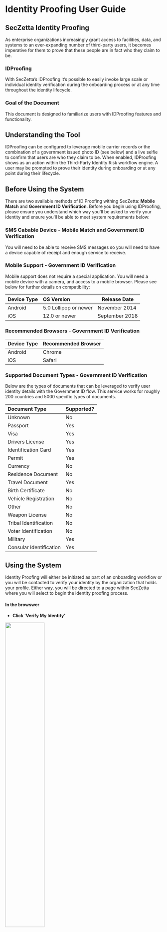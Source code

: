# Identity Proofing User Guide

## SecZetta Identity Proofing

As enterprise organizations increasingly grant access to facilities, data, and systems to an ever-expanding number of third-party users, it becomes imperative for them to prove that these people are in fact who they claim to be.  

### IDProofing

With SecZetta’s IDProofing it’s possible to easily invoke large scale or individual identity verification during the onboarding process or at any time throughout the identity lifecycle. 

### Goal of the Document

This document is designed to familiarize users with IDProofing features and functionality.


## Understanding the Tool

IDProofing can be configured to leverage mobile carrier records or the combination of a government issued photo ID (see below) and a live selfie to confirm that users are who they claim to be.  When enabled, IDProofing shows as an action within the Third-Party Identity Risk workflow engine.  A user may be prompted to prove their identity during onboarding or at any point during their lifecycle.  



## Before Using the System

There are two available methods of ID Proofing withing SecZetta: **Mobile Match** and **Government ID Verification**. Before you begin using IDProofing, please ensure you understand which way you'll be asked to verify your identity and ensure you'll be able to meet system requirements below: 

### SMS Cabable Device - Mobile Match and Government ID Verification
You will need to be able to receive SMS messages so you will need to have a device capable of receipt and enough service to receive.

### Mobile Support - Government ID Verification

Mobile support does not require a special application.  You will need a mobile device with a camera, and access to a mobile browser.  Please see below for further details on compatibility:

|Device Type |OS Version            |Release Date  |
|:-----------|:---------------------|--------------|
|Android	   |5.0 Lollipop or newer |November 2014 |
|iOS	       |12.0 or newer         |September 2018|


### Recommended Browsers - Government ID Verification

|Device Type |Recommended Browser|
|:-----------|-------------------|
|Android     |Chrome             |
|iOS		     |Safari             |


### Supported Document Types - Government ID Verification

Below are the types of documents that can be leveraged to verify user identity details with the Government ID flow.  This service works for roughly 200 countries and 5000 specific types of documents. 

|Document Type           |Supported?|
|:-----------------------|:---------|
|Unknown	               |No        |
|Passport                |Yes       |
|Visa                    |Yes       |
|Drivers License	       |Yes       |
|Identification Card     |Yes       |
|Permit           	     |Yes       |
|Currency	               |No        |
|Residence Document      |No        |
|Travel Document         |Yes       |
|Birth Certificate 	     |No        |
|Vehicle Registration    |No        |
|Other	                 |No        |
|Weapon License          |No        |
|Tribal Identification   |No        |
|Voter Identification    |No        |
|Military	               |Yes       |
|Consular Identification |Yes       |


## Using the System

Identity Proofing will either be initiated as part of an onboarding workflow or you will be contacted to verify your identity by the organization that holds your profile.  Either way, you will be directed to a page within SecZetta where you will select to begin the identity proofing process.

#### In the browswer

- **Click 'Verify My Identity'**
<img src="https://github.com/cchristensen-sz/IdentityProofing/blob/81b5395408fbbc092960212754532fce123a2391/img/Screen%20Shot%202021-05-10%20at%208.41.38%20PM.png" width="50%"/>



- **Select your country**

<img src="https://github.com/cchristensen-sz/IdentityProofing/blob/ea442120a1cf09dfb35cfcd1175db7e312d753e9/img/Screen%20Shot%202021-05-10%20at%208.41.59%20PM.png" width="30%"/>



At this point there are 3 potential verification processes that you may encounter:

1. Mobile Match
2. Government ID Verification
3. Mobile Match fail over to Government ID Verification

Each will be outlined below.

### Mobile Match

### Government ID Verification

- **Select the type of identification** that you'd like to use during the verification process

<img src="https://github.com/cchristensen-sz/IdentityProofing/blob/c79fbe9e78f6722b24b6fb8d6c222c036454c346/img/Screen%20Shot%202021-05-10%20at%208.42.26%20PM.png" width="30%"/>



- **Enter the mobile number** where you wish to receive the SMS notification for continuing with the image capture process

<img src="https://github.com/cchristensen-sz/IdentityProofing/blob/c79fbe9e78f6722b24b6fb8d6c222c036454c346/img/Screen%20Shot%202021-05-10%20at%208.42.54%20PM.png" width="30%"/>



- When you are redirected to your phone, **DO NOT** close your browser window.  You will come back here to complete the verification.

<img src="https://github.com/cchristensen-sz/IdentityProofing/blob/c79fbe9e78f6722b24b6fb8d6c222c036454c346/img/Screen%20Shot%202021-05-10%20at%208.43.14%20PM.png" width="30%"/>


#### On Your Device

- **Click on the link within the SMS message**
<img src="https://github.com/cchristensen-sz/IdentityProofing/blob/1eca0f225fcb9eae2710d35c8e417cf7bbaebfb2/img/SMS.jpg" width="30%"/>



- After reviewing directions **Click 'Start'**
<img src="https://github.com/cchristensen-sz/IdentityProofing/blob/00becd908fb3607babebc5cb8ebe41b899fd02db/img/Begin%20capture%20process.png" width="30%"/>



- Follow on screen prompts and **Click 'Capture Using Your Browser Camera'**
<img src="https://github.com/cchristensen-sz/IdentityProofing/blob/848a7d5add8d1fda1dae36edfe3130373e61d927/img/Front%20ID%20Image.png" width="30%"/>


- **Allow the application to access the camera**. The verification requires no special apps to be installed, but in order to successfully capture images of your ID and your selfie you will have to grant temporary access to the camera via your mobile browser.
<img src="https://github.com/cchristensen-sz/IdentityProofing/blob/848a7d5add8d1fda1dae36edfe3130373e61d927/img/Allow%20Camera%20Access.jpg" width="30%"/>


- **Capture Image**.  If you are using your drivers license or ID this will be the image of the front of your ID.  If you are using your passport this will be the imgage the photo page.  Follow on screen prompts to properly align the image and verify image meets requirements before submitting.  If your image does not meet one of the requirements please review the [Tips and Tricks](https://github.com/cchristensen-sz/IdentityProofing/blob/cac396a002e52069745c8147ce5fbf471945b1ac/img/tips_and_tricks.pdf) document and try again.  Once all requirements have been met, **Click 'Save and Next'**
<img src="https://github.com/cchristensen-sz/IdentityProofing/blob/0b5c9132b7c0bf4eb5eff3fdd8bf766fa171059c/img/Front%20of%20ID.png" width="30%"/> 


- If you used an ID or a drivers license, you will now begin the process of capturing the image of the back of the document. **CLick on 'Capture Using Your Browser Camera'** to take the second photo.
<img src="https://github.com/cchristensen-sz/IdentityProofing/blob/38de26c7dace4fa4754aff8db93700bd35399abe/img/Back%20of%20ID%20start.png" width="30%"/>

- Capture the image with on screen guidance

<img src="https://github.com/cchristensen-sz/IdentityProofing/blob/38de26c7dace4fa4754aff8db93700bd35399abe/img/Back%20of%20ID%20Submit.png" width="30%"/>

- Once an acceptable image has been captured, **Click 'Save and Next'**

- **Capture Seflie** by following on screen prompts.  **Click 'Capture Using Your Phone Camera'**. Once captured, if the image is acceptabale you will be redirected back to the browswer window where the ID Proofing process was initiated.
<img src="https://github.com/cchristensen-sz/IdentityProofing/blob/1e64e168db0311151a92167f2bed709fddabf636/img/Selfie%20Start.png" width="30%"/>

- SMILE!

<img src="https://github.com/cchristensen-sz/IdentityProofing/blob/ebf63167829f016ac82e3d0075da6277a1a077ac/img/Selfie.png" width="30%"/>

- Once you submit your images and see this screen you can pick up the process in your original browser window.

<img src="https://github.com/cchristensen-sz/IdentityProofing/blob/1e64e168db0311151a92167f2bed709fddabf636/img/Selfie%20Submit.png" width="30%"/>

- Ensure that you see the results from your proofing activity, and then you're all set!

<img src="https://github.com/cchristensen-sz/IdentityProofing/blob/b4dd27657f7be4a75696ee6855fee44bf285469f/img/Proofing%20completion%20.png" width="30%"/>

### Mobile Match fail over to Government ID Verification

## Troubleshooting 
If you run into challenges, the following should be attempted before contacting support:
- Ensure you have sufficient service
- Ensure your use case meets requirements listed [HERE](https://github.com/cchristensen-sz/IdentityProofing/blob/main/README.md#before-using-the-system)
- For challenges during the Government ID Verification process please reference this [Tips and Tricks](https://github.com/cchristensen-sz/IdentityProofing/blob/cac396a002e52069745c8147ce5fbf471945b1ac/img/tips_and_tricks.pdf) document.
- Ensure you have sufficient battery on your device or that you are plugged in.
- Close other open mobile browser windows.


